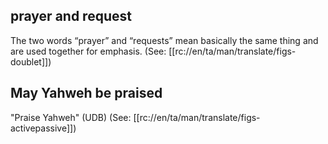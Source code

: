 ## prayer and request ##

The two words “prayer” and “requests” mean basically the same thing and are used together for emphasis. (See: [[rc://en/ta/man/translate/figs-doublet]])

## May Yahweh be praised ##

"Praise Yahweh" (UDB) (See: [[rc://en/ta/man/translate/figs-activepassive]])